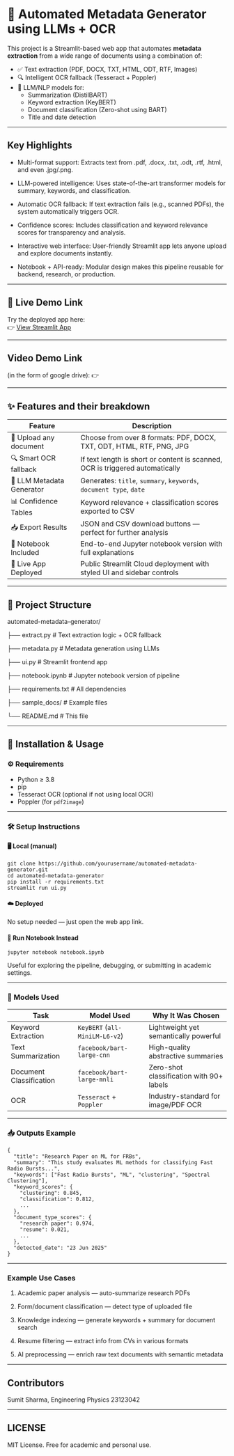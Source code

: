 # 📄 Automated Metadata Generator using LLMs + OCR

This project is a Streamlit-based web app that automates **metadata extraction** from a wide range of documents using a combination of:

- ✅ Text extraction (PDF, DOCX, TXT, HTML, ODT, RTF, Images)
- 🔍 Intelligent OCR fallback (Tesseract + Poppler)
- 🧠 LLM/NLP models for:
  - Summarization (DistilBART)
  - Keyword extraction (KeyBERT)
  - Document classification (Zero-shot using BART)
  - Title and date detection

---

## Key Highlights
- Multi-format support: Extracts text from .pdf, .docx, .txt, .odt, .rtf, .html, and even .jpg/.png.

- LLM-powered intelligence: Uses state-of-the-art transformer models for summary, keywords, and classification.

- Automatic OCR fallback: If text extraction fails (e.g., scanned PDFs), the system automatically triggers OCR.

- Confidence scores: Includes classification and keyword relevance scores for transparency and analysis.

- Interactive web interface: User-friendly Streamlit app lets anyone upload and explore documents instantly.

- Notebook + API-ready: Modular design makes this pipeline reusable for backend, research, or production.

---

## 🚀 Live Demo Link

Try the deployed app here:  
👉 [View Streamlit App](https://automated-metadata-generator-pupnxetwvt3n2ektsetvzo.streamlit.app/)

---

## Video Demo Link
(in the form of google drive):
👉

---

## ✨ Features and their breakdown

| Feature                   | Description                                                                   |
| ------------------------- | ----------------------------------------------------------------------------- |
| 📂 Upload any document    | Choose from over 8 formats: PDF, DOCX, TXT, ODT, HTML, RTF, PNG, JPG          |
| 🔍 Smart OCR fallback     | If text length is short or content is scanned, OCR is triggered automatically |
| 🧠 LLM Metadata Generator | Generates: `title`, `summary`, `keywords`, `document type`, `date`            |
| 📊 Confidence Tables      | Keyword relevance + classification scores exported to CSV                     |
| 📥 Export Results         | JSON and CSV download buttons — perfect for further analysis                  |
| 🧪 Notebook Included      | End-to-end Jupyter notebook version with full explanations                    |
| 🚀 Live App Deployed      | Public Streamlit Cloud deployment with styled UI and sidebar controls         |


---

## 📁 Project Structure

automated-metadata-generator/

├── extract.py # Text extraction logic + OCR fallback

├── metadata.py # Metadata generation using LLMs

├── ui.py # Streamlit frontend app

├── notebook.ipynb # Jupyter notebook version of pipeline

├── requirements.txt # All dependencies

├── sample_docs/ # Example files

└── README.md # This file

---

## 🔧 Installation & Usage

### ⚙️ Requirements

- Python ≥ 3.8
- pip
- Tesseract OCR (optional if not using local OCR)
- Poppler (for `pdf2image`)

---

### 🛠️ Setup Instructions

#### 🖥️ Local (manual)
```
git clone https://github.com/yourusername/automated-metadata-generator.git
cd automated-metadata-generator
pip install -r requirements.txt
streamlit run ui.py
```

#### ☁️ Deployed
No setup needed — just open the web app link.

#### 📓 Run Notebook Instead
```
jupyter notebook notebook.ipynb
```
Useful for exploring the pipeline, debugging, or submitting in academic settings.

---

### 🧠 Models Used
| Task                    | Model Used                     | Why It Was Chosen                        |
| ----------------------- | ------------------------------ | ---------------------------------------- |
| Keyword Extraction      | `KeyBERT` (`all-MiniLM-L6-v2`) | Lightweight yet semantically powerful    |
| Text Summarization      | `facebook/bart-large-cnn`      | High-quality abstractive summaries       |
| Document Classification | `facebook/bart-large-mnli`     | Zero-shot classification with 90+ labels |
| OCR                     | `Tesseract` + `Poppler`        | Industry-standard for image/PDF OCR      |

---

### 📥 Outputs Example
```
{
  "title": "Research Paper on ML for FRBs",
  "summary": "This study evaluates ML methods for classifying Fast Radio Bursts...",
  "keywords": ["Fast Radio Bursts", "ML", "clustering", "Spectral Clustering"],
  "keyword_scores": {
    "clustering": 0.845,
    "classification": 0.812,
    ...
  },
  "document_type_scores": {
    "research paper": 0.974,
    "resume": 0.021,
    ...
  },
  "detected_date": "23 Jun 2025"
}
```

---

### Example Use Cases
1. Academic paper analysis — auto-summarize research PDFs

2. Form/document classification — detect type of uploaded file

3. Knowledge indexing — generate keywords + summary for document search

4. Resume filtering — extract info from CVs in various formats

5. AI preprocessing — enrich raw text documents with semantic metadata

---

## Contributors
Sumit Sharma, Engineering Physics
23123042

---

## LICENSE
MIT License. Free for academic and personal use.
